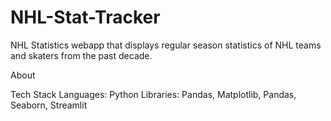 # NHL-Stat-Tracker
NHL Statistics webapp that displays regular season statistics of NHL teams and skaters from the past decade. 

About


Tech Stack
Languages: Python
Libraries: Pandas, Matplotlib, Pandas, Seaborn, Streamlit
